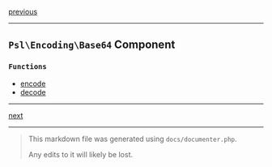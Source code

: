 [previous](dict.md)

---

## `Psl\Encoding\Base64` Component

### `Functions`

- [encode](./../../src/Psl/Encoding/Base64/encode.php#L18)
- [decode](./../../src/Psl/Encoding/Base64/decode.php#L27)



---

[next](encoding-hex.md)

---

> This markdown file was generated using `docs/documenter.php`.
>
> Any edits to it will likely be lost.
